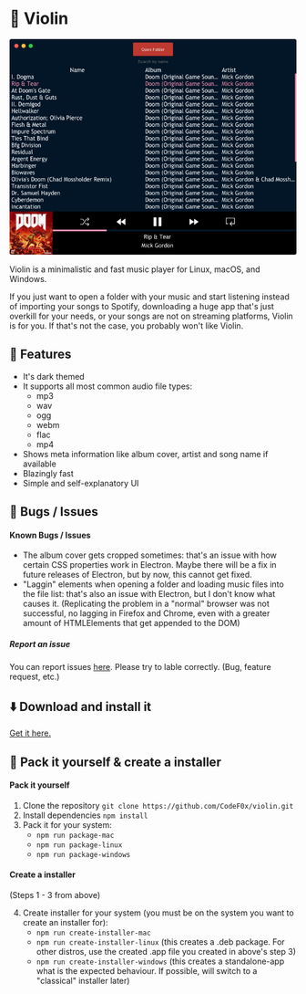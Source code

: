 # 🎼 Violin

![screenshot](docs/images/screenshot.png)

Violin is a minimalistic and fast music player for Linux, macOS, and Windows.

If you just want to open a folder with your music and start listening instead of importing your songs to Spotify, downloading a huge app that's just overkill for your needs, or your songs are not on streaming platforms, Violin is for you. If that's not the case, you probably won't like Violin.

## 📓 Features

- It's dark themed
- It supports all most common audio file types:
  - mp3
  - wav
  - ogg
  - webm
  - flac
  - mp4
- Shows meta information like album cover, artist and song name if available
- Blazingly fast
- Simple and self-explanatory UI

## 🐛 Bugs / Issues

#### Known Bugs / Issues

- The album cover gets cropped sometimes: that's an issue with how certain CSS properties work in Electron. Maybe there will be a fix in future releases of Electron, but by now, this cannot get fixed.
- "Laggin" elements when opening a folder and loading music files into the file list: that's also an issue with Electron, but I don't know what causes it. (Replicating the problem in a "normal" browser was not successful, no lagging in Firefox and Chrome, even with a greater amount of HTMLElements that get appended to the DOM)

##### Report an issue

You can report issues [here](https://github.com/CodeFox/violin/issues). Please try to lable correctly. (Bug, feature request, etc.)

## ⬇️ Download and install it

[Get it here.](https://github.com/CodeF0x/violin/releases)

## 🔨 Pack it yourself & create a installer

#### Pack it yourself

1. Clone the repository `git clone https://github.com/CodeF0x/violin.git`
2. Install dependencies `npm install`
3. Pack it for your system:
   - `npm run package-mac`
   - `npm run package-linux`
   - `npm run package-windows`

#### Create a installer

(Steps 1 - 3 from above)

4. Create installer for your system (you must be on the system you want to create an installer for):
   - `npm run create-installer-mac`
   - `npm run create-installer-linux` (this creates a .deb package. For other distros, use the created .app file you created in above's step 3)
   - `npm run create-installer-windows` (this creates a standalone-app what is the expected behaviour. If possible, will switch to a "classical" installer later)
